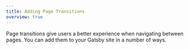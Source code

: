 ```yaml
---
title: Adding Page Transitions
overview: true
---
```


Page transitions give users a better experience when navigating between pages. You can add them to your Gatsby site in a number of ways.

<GuideList slug={props.slug} />
